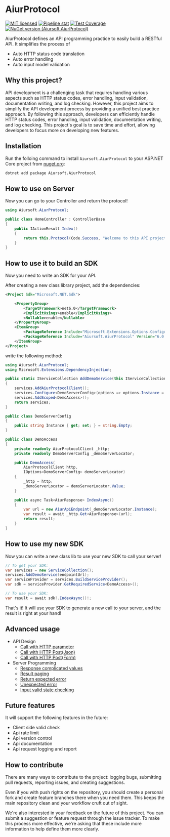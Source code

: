 # AiurProtocol

[![MIT licensed](https://img.shields.io/badge/license-MIT-blue.svg)](https://gitlab.aiursoft.cn/aiursoft/aiurprotocol/-/blob/master/LICENSE)
[![Pipeline stat](https://gitlab.aiursoft.cn/aiursoft/aiurprotocol/badges/master/pipeline.svg)](https://gitlab.aiursoft.cn/aiursoft/aiurprotocol/-/pipelines)
[![Test Coverage](https://gitlab.aiursoft.cn/aiursoft/aiurprotocol/badges/master/coverage.svg)](https://gitlab.aiursoft.cn/aiursoft/aiurprotocol/-/pipelines)
[![NuGet version (Aiursoft.AiurProtocol)](https://img.shields.io/nuget/v/Aiursoft.AiurProtocol.svg)](https://www.nuget.org/packages/Aiursoft.AiurProtocol/)

AiurProtocol defines an API programming practice to easily build a RESTful API. It simplifies the process of 

* Auto HTTP status code translation
* Auto error handling
* Auto input model validation

## Why this project?

API development is a challenging task that requires handling various aspects such as HTTP status codes, error handling, input validation, documentation writing, and log checking. However, this project aims to simplify the API development process by providing a unified best practice approach. By following this approach, developers can efficiently handle HTTP status codes, error handling, input validation, documentation writing, and log checking. This project's goal is to save time and effort, allowing developers to focus more on developing new features.

## Installation

Run the folloing command to install `Aiursoft.AiurProtocol` to your ASP.NET Core project from [nuget.org](https://www.nuget.org/packages/Aiursoft.AiurProtocol/):

```bash
dotnet add package Aiursoft.AiurProtocol
```

## How to use on Server

Now you can go to your Controller and return the protocol!

```csharp
using Aiursoft.AiurProtocol;

public class HomeController : ControllerBase
{
    public IActionResult Index()
    {
        return this.Protocol(Code.Success, "Welcome to this API project!");
    }
}
```

## How to use it to build an SDK

Now you need to write an SDK for your API.

After creating a new class library project, add the dependencies:

```xml
<Project Sdk="Microsoft.NET.Sdk">

    <PropertyGroup>
        <TargetFramework>net6.0</TargetFramework>
        <ImplicitUsings>enable</ImplicitUsings>
        <Nullable>enable</Nullable>
    </PropertyGroup>
    <ItemGroup>
        <PackageReference Include="Microsoft.Extensions.Options.ConfigurationExtensions" Version="6.0.0" />
        <PackageReference Include="Aiursoft.AiurProtocol" Version="6.0.0" />
    </ItemGroup>
</Project>
```

write the following method:

```csharp
using Aiursoft.AiurProtocol;
using Microsoft.Extensions.DependencyInjection;

public static IServiceCollection AddDemoService(this IServiceCollection services, string endPointUrl)
{
    services.AddAiurProtocolClient();
    services.Configure<DemoServerConfig>(options => options.Instance = endPointUrl);
    services.AddScoped<DemoAccess>();
    return services;
}

public class DemoServerConfig
{
    public string Instance { get; set; } = string.Empty;
}

public class DemoAccess
{
    private readonly AiurProtocolClient _http;
    private readonly DemoServerConfig _demoServerLocator;

    public DemoAccess(
        AiurProtocolClient http,
        IOptions<DemoServerConfig> demoServerLocator)
    {
        _http = http;
        _demoServerLocator = demoServerLocator.Value;
    }

    public async Task<AiurResponse> IndexAsync()
    {
        var url = new AiurApiEndpoint(_demoServerLocator.Instance);
        var result = await _http.Get<AiurResponse>(url);
        return result;
    }
}
```

## How to use my new SDK

Now you can write a new class lib to use your new SDK to call your server!

```csharp
// To get your SDK:
var services = new ServiceCollection();
services.AddDemoService(endpointUrl);
var serviceProvider = services.BuildServiceProvider();
var sdk = serviceProvider.GetRequiredService<DemoAccess>();

// To use your SDK:
var result = await sdk?.IndexAsync()!;
```

That's it! It will use your SDK to generate a new call to your server, and the result is right at your hand!

## Advanced usage

* API Design
  * [Call with HTTP parameter](./inop.md)
  * [Call with HTTP Post(Json)](./inop.md)
  * [Call with HTTP Post(Form)](./inop.md)
* Server Programming
  * [Response complicated values](./inop.md)
  * [Result paging](./inop.md)
  * [Return expected error](./inop.md)
  * [Unexpected error](./inop.md)
  * [Input valid state checking](./inop.md)

## Future features

It will support the following features in the future:

* Client side valid check
* Api rate limit
* Api version control
* Api documentation
* Api request logging and report

## How to contribute

There are many ways to contribute to the project: logging bugs, submitting pull requests, reporting issues, and creating suggestions.

Even if you with push rights on the repository, you should create a personal fork and create feature branches there when you need them. This keeps the main repository clean and your workflow cruft out of sight.

We're also interested in your feedback on the future of this project. You can submit a suggestion or feature request through the issue tracker. To make this process more effective, we're asking that these include more information to help define them more clearly.